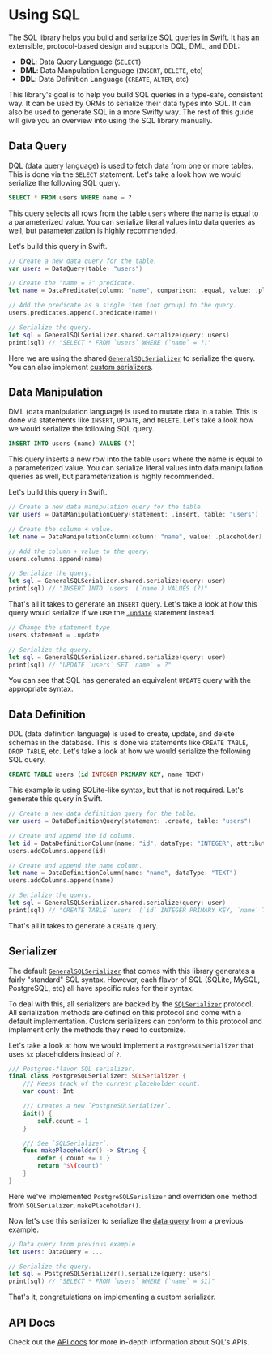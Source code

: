 # Using SQL

The SQL library helps you build and serialize SQL queries in Swift. It has an extensible, protocol-based design and supports DQL, DML, and DDL:

- **DQL**: Data Query Language (`SELECT`)
- **DML**: Data Manpulation Language (`INSERT`, `DELETE`, etc)
- **DDL**: Data Definition Language (`CREATE`, `ALTER`, etc)

This library's goal is to help you build SQL queries in a type-safe, consistent way. It can be used by ORMs to serialize their data types into SQL. It can also be used to generate SQL in a more Swifty way. The rest of this guide will give you an overview into using the SQL library manually.

## Data Query

DQL (data query language) is used to fetch data from one or more tables. This is done via the `SELECT` statement. Let's take a look how we would serialize the following SQL query.

```sql
SELECT * FROM users WHERE name = ?
```

This query selects all rows from the table `users` where the name is equal to a parameterized value. You can serialize literal values into data queries as well, but parameterization is highly recommended.

Let's build this query in Swift.

```swift
// Create a new data query for the table.
var users = DataQuery(table: "users")

// Create the "name = ?" predicate.
let name = DataPredicate(column: "name", comparison: .equal, value: .placeholder)

// Add the predicate as a single item (not group) to the query.
users.predicates.append(.predicate(name))

// Serialize the query.
let sql = GeneralSQLSerializer.shared.serialize(query: users)
print(sql) // "SELECT * FROM `users` WHERE (`name` = ?)"
```

Here we are using the shared [`GeneralSQLSerializer`](#fixme) to serialize the query. You can also implement [custom serializers](#serializer).

## Data Manipulation

DML (data manipulation language) is used to mutate data in a table. This is done via statements like `INSERT`, `UPDATE`, and `DELETE`. Let's take a look how we would serialize the following SQL query.

```sql
INSERT INTO users (name) VALUES (?)
```

This query inserts a new row into the table `users` where the name is equal to a parameterized value. You can serialize literal values into data manipulation queries as well, but parameterization is highly recommended.

Let's build this query in Swift.

```swift
// Create a new data manipulation query for the table.
var users = DataManipulationQuery(statement: .insert, table: "users")

// Create the column + value.
let name = DataManipulationColumn(column: "name", value: .placeholder)

// Add the column + value to the query.
users.columns.append(name)

// Serialize the query.
let sql = GeneralSQLSerializer.shared.serialize(query: user)
print(sql) // "INSERT INTO `users` (`name`) VALUES (?)"
```

That's all it takes to generate an `INSERT` query. Let's take a look at how this query would serialize if we use the [`.update`](#fixme) statement instead.

```swift
// Change the statement type
users.statement = .update

// Serialize the query.
let sql = GeneralSQLSerializer.shared.serialize(query: user)
print(sql) // "UPDATE `users` SET `name` = ?"
```

You can see that SQL has generated an equivalent `UPDATE` query with the appropriate syntax.

## Data Definition

DDL (data definition language) is used to create, update, and delete schemas in the database. This is done via statements like `CREATE TABLE`, `DROP TABLE`, etc. Let's take a look at how we would serialize the following SQL query.

```sql
CREATE TABLE users (id INTEGER PRIMARY KEY, name TEXT)
```

This example is using SQLite-like syntax, but that is not required. Let's generate this query in Swift.

```swift
// Create a new data definition query for the table.
var users = DataDefinitionQuery(statement: .create, table: "users")

// Create and append the id column.
let id = DataDefinitionColumn(name: "id", dataType: "INTEGER", attributes: ["PRIMARY KEY"])
users.addColumns.append(id)

// Create and append the name column.
let name = DataDefinitionColumn(name: "name", dataType: "TEXT")
users.addColumns.append(name)

// Serialize the query.
let sql = GeneralSQLSerializer.shared.serialize(query: user)
print(sql) // "CREATE TABLE `users` (`id` INTEGER PRIMARY KEY, `name` TEXT)"
```

That's all it takes to generate a `CREATE` query.

## Serializer

The default [`GeneralSQLSerializer`](#fixme) that comes with this library generates a fairly "standard" SQL syntax. However, each flavor of SQL (SQLite, MySQL, PostgreSQL, etc) all have specific rules for their syntax. 

To deal with this, all serializers are backed by the [`SQLSerializer`](#fixme) protocol. All serialization methods are defined on this protocol and come with a default implementation. Custom serializers can conform to this protocol and implement only the methods they need to customize. 

Let's take a look at how we would implement a `PostgreSQLSerializer` that uses `$x` placeholders instead of `?`.

```swift
/// Postgres-flavor SQL serializer.
final class PostgreSQLSerializer: SQLSerializer {
    /// Keeps track of the current placeholder count.
    var count: Int

    /// Creates a new `PostgreSQLSerializer`.
    init() {
        self.count = 1
    }

    /// See `SQLSerializer`.
    func makePlaceholder() -> String {
        defer { count += 1 }
        return "$\(count)"
    }
}
```

Here we've implemented `PostgreSQLSerializer` and overriden one method from `SQLSerializer`, `makePlaceholder()`.

Now let's use this serializer to serialize the [data query](#data-query) from a previous example.

```swift
// Data query from previous example
let users: DataQuery = ... 

// Serialize the query.
let sql = PostgreSQLSerializer().serialize(query: users)
print(sql) // "SELECT * FROM `users` WHERE (`name` = $1)"
```

That's it, congratulations on implementing a custom serializer.

## API Docs

Check out the [API docs](https://api.vapor.codes/sql/latest/SQL/index.html) for more in-depth information about SQL's APIs.
